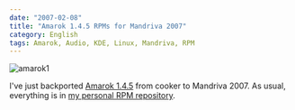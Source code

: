 ```yaml
---
date: "2007-02-08"
title: "Amarok 1.4.5 RPMs for Mandriva 2007"
category: English
tags: Amarok, Audio, KDE, Linux, Mandriva, RPM
---
```


![amarok1](/uploads/2007/amarok145.png)

I've just backported [Amarok
1.4.5](https://community.kde.org/Amarok/Archives/Release:1.4.5) from cooker to
Mandriva 2007. As usual, everything is in [my personal RPM
repository](https://github.com/kdeldycke/mandriva-specs).
